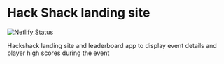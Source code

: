 # Hack Shack landing site

[![Netlify Status](https://api.netlify.com/api/v1/badges/dbc62279-6354-4da8-9128-199e3ee80231/deploy-status)](https://app.netlify.com/sites/musing-kalam-f76e20/deploys)

Hackshack landing site and leaderboard app to display event details and player high scores during the event

